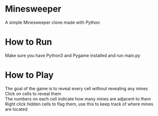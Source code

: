 # Minesweeper
A simple Minesweeper clone made with Python  
# How to Run
Make sure you have Python3 and Pygame installed and run main.py  
# How to Play
The goal of the game is to reveal every cell without revealing any mines  
Click on cells to reveal them  
The numbers on each cell indicate how many mines are adjacent to them  
Right click hidden cells to flag them, use this to keep track of where mines are located  
